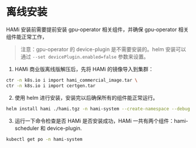 # 离线安装

HAMi 安装前需要提前安装 gpu-operator 相关组件，并确保 gpu-operator 相关组件能正常工作，
> 注意：gpu-operator 的 device-plugin 是不需要安装的。helm 安装可以通过 `--set devicePlugin.enabled=false` 参数来设置。

1. HAMi 商业版离线版解压后，先将 HAMi 的镜像导入到集群：

```bash
ctr -n k8s.io i import hami_commercial_image.tar \
ctr -n k8s.io i import certgen.tar
```

2. 使用 helm 进行安装，安装完以后确保所有的组件能正常运行。

```bash
helm install hami ./hami.tgz -n hami-system --create-namespace --debug
```

3. 运行一下命令检查是否 HAMi 是否安装成功，HAMi 一共有两个组件：hami-scheduler 和 device-plugin.

```bash
kubectl get po -n hami-system
```
